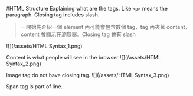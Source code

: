 #HTML Structure
Explaining what are the tags. Like `<p>` means the paragraph. Closing tag includes slash.
> 一開始先介紹一個 element 內可能會包含數個 tag，tag 內夾著 content，content 會顯示在瀏覽器。Closing tag 會有 slash


![](/assets/HTML Syntax_1.png)

Content is what people will see in the browser
![](/assets/HTML Syntax_2.png)

Image tag do not have closing tag.
![](/assets/HTML Syntax_3.png)

Span tag is part of line.